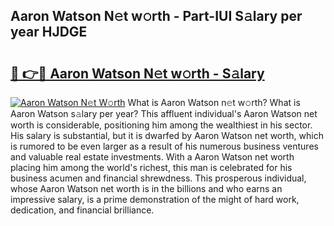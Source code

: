 ## Aaron Watson N𝚎t w𝚘rth - Part-IUI S𝚊lary per year HJDGE

# <h2><a href="http://gc3x9oy.nevu.top/?p=Aaron+Watson">🔗 👉🔴 Aaron Watson N𝚎t w𝚘rth - S𝚊lary</a></h2>

[![Aaron Watson N𝚎t W𝚘rth](https://i.imgur.com/Oavwk0R.jpeg)](http://gc3x9oy.nevu.top/?p=Aaron+Watson)
What is Aaron Watson n𝚎t w𝚘rth? What is Aaron Watson s𝚊lary per year?
This affluent individual's Aaron Watson net worth is considerable, positioning him among the wealthiest in his sector. His salary is substantial, but it is dwarfed by Aaron Watson net worth, which is rumored to be even larger as a result of his numerous business ventures and valuable real estate investments. With a Aaron Watson net worth placing him among the world's richest, this man is celebrated for his business acumen and financial shrewdness. This prosperous individual, whose Aaron Watson net worth is in the billions and who earns an impressive salary, is a prime demonstration of the might of hard work, dedication, and financial brilliance.
